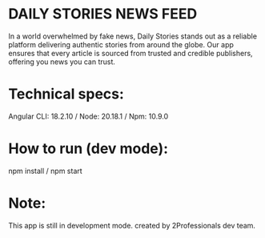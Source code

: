 # DAILY STORIES NEWS FEED

In a world overwhelmed by fake news, Daily Stories stands out as a reliable platform delivering authentic stories from around the globe. Our app ensures that every article is sourced from trusted and credible publishers, offering you news you can trust.

# Technical specs:

Angular CLI: 18.2.10 / 
Node: 20.18.1 / 
Npm: 10.9.0

# How to run (dev mode):

npm install / 
npm start

# Note:

This app is still in development mode. created by 2Professionals dev team.